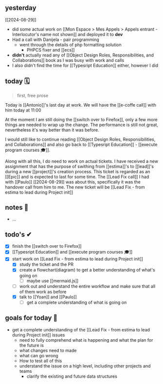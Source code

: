 ## yesterday
[[2024-08-29]]

- did some actual work on [[Mon Espace > Mes Appels > Appels entrant - Interlocutor's name not shown]] and deployed it to **dev**
- Had a call with Danijela - pair programming
	- went through the details of php formatting solution
		- PHPCS fixer and [[ecs]]
- **didn't** actually read any of [[Object Design Roles, Responsibilities, and Collaborations]] book as I was busy with work and calls
- I also didn't find the time for [[Typesript Education]] either, however I did  

## today 🗓
> first, free prose

Today is [[Antonio]]'s last day at work. We will have the [[e-coffe call]]  with him today at 11:00

At the moment I am still doing the [[switch over to Firefox]], only a few more things are needed to wrap up the change. The performance is still not great, nevertheless it's way better than it was before.

I would still like to continue reading [[Object Design Roles, Responsibilities, and Collaborations]] and also go back to [[Typesript Education]] - [[execute program courses 🎓]].

Along with all this, I do need to work on actual tickets. 
I have received a new assignment that has the purpose of swithing from [[estima]]'s to [[lead]]'s during a new [[project]]'s creation process. This ticket is regarded as an [[Epic]] and is expected to last for some time. The [[Lead Fix call]] I had with [[Paulo]] [[2024-08-29]] was about this, specifically it was the handover call from him to me.
The new ticket will be [[Lead Fix - from estima to lead during Project init]]

## notes 📔
- ... 

## todo's ✔
- [x] finish the [[switch over to Firefox]]
- [x] [[Typesript Education]] and [[execute program courses 🎓]]
- [x] start work on [[Lead Fix - from estima to lead during Project init]]
	- [x] study the ticket and the PR
	- [x] create a flowchart(diagram) to get a better understanding of what's going on
		- [ ] maybe use [[mermaid.js]]
	- [ ] work out and understand the entire workflow and make sure that all of them work as before
	- [x] talk to [[Yoan]] and [[Paulo]]
		- [ ] get a complete understanding of what is going on

## goals for today 🥅

- get a complete understanding of the [[Lead Fix - from estima to lead during Project init]] issues
	- need to fully comprehend what is happening and what the plan for the future is
	- what changes need to made
	- what can go wrong
	- How to test all of this
	- understand the issue on a high level, including other projects and teams
		- clarify the existing and future data structures